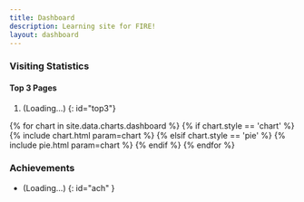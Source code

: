 ```yaml
---
title: Dashboard
description: Learning site for FIRE!
layout: dashboard
---
```


### Visiting Statistics

#### Top 3 Pages
1. (Loading...)
{: id="top3"}

{% for chart in site.data.charts.dashboard %}
{% if chart.style == 'chart' %}
{% include chart.html param=chart %}
{% elsif chart.style == 'pie' %}
{% include pie.html param=chart %}
{% endif %}
{% endfor %}

### Achievements

* (Loading...)
{: id="ach" }
